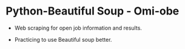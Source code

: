 # Python-Beautiful Soup - Omi-obe

- Web scraping for open job information and results.

- Practicing to use Beautiful soup better. 